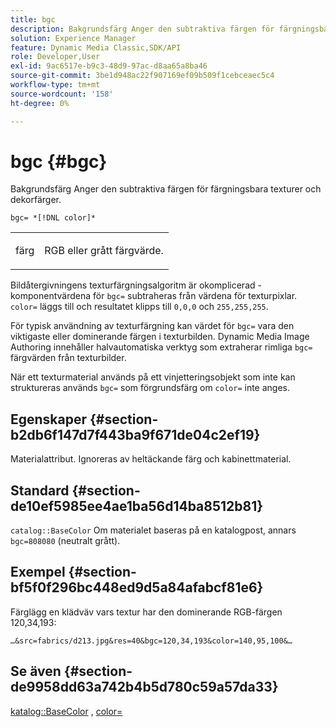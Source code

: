 ```yaml
---
title: bgc
description: Bakgrundsfärg Anger den subtraktiva färgen för färgningsbara texturer och dekorfärger.
solution: Experience Manager
feature: Dynamic Media Classic,SDK/API
role: Developer,User
exl-id: 9ac6517e-b9c3-48d9-97ac-d8aa65a8ba46
source-git-commit: 3be1d948ac22f907169ef09b509f1cebceaec5c4
workflow-type: tm+mt
source-wordcount: '158'
ht-degree: 0%

---
```


# bgc {#bgc}

Bakgrundsfärg Anger den subtraktiva färgen för färgningsbara texturer och dekorfärger.

`bgc= *[!DNL color]*`

<table id="simpletable_131302355CAB4900A7B45FED903A1AAD" class="- topic/simpletable "> 
 <tr class="- topic/strow strow"> 
  <td class="- topic/stentry stentry"> <p><span class="+ topic/keyword sw-d/varname varname"> färg </span> </p> </td> 
  <td class="- topic/stentry stentry"> <p>RGB eller grått färgvärde. </p></td> 
 </tr> 
</table>

Bildåtergivningens texturfärgningsalgoritm är okomplicerad - komponentvärdena för `bgc=` subtraheras från värdena för texturpixlar. `color=` läggs till och resultatet klipps till `0,0,0` och `255,255,255`.

För typisk användning av texturfärgning kan värdet för `bgc=` vara den viktigaste eller dominerande färgen i texturbilden. Dynamic Media Image Authoring innehåller halvautomatiska verktyg som extraherar rimliga `bgc=` färgvärden från texturbilder.

När ett texturmaterial används på ett vinjetteringsobjekt som inte kan struktureras används `bgc=` som förgrundsfärg om `color=` inte anges.

## Egenskaper {#section-b2db6f147d7f443ba9f671de04c2ef19}

Materialattribut. Ignoreras av heltäckande färg och kabinettmaterial.

## Standard {#section-de10ef5985ee4ae1ba56d14ba8512b81}

`catalog::BaseColor` Om materialet baseras på en katalogpost, annars `bgc=808080` (neutralt grått).

## Exempel {#section-bf5f0f296bc448ed9d5a84afabcf81e6}

Färglägg en klädväv vars textur har den dominerande RGB-färgen 120,34,193:

`…&src=fabrics/d213.jpg&res=40&bgc=120,34,193&color=140,95,100&…`

## Se även {#section-de9958dd63a742b4b5d780c59a57da33}

[katalog::BaseColor](../../../../../ir-api/material-cat/image-rendering-api-ref/c-ir-material-catalog/c-ir-material-data-reference/r-ir-basecolor.md#reference-5f02371b1d8e444ab12d2614d9792de8) , [color=](../../../../../ir-api/http-protocol/image-rendering-api-ref/c-ir-http-protocol-ref/c-ir-http-protocol-command-reference/r-ir-http-color.md#reference-ea3cba9edfe94dbab86d8f123a9ed0aa)
